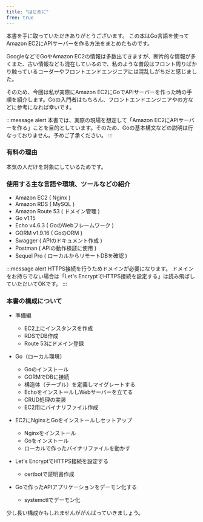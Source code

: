 ```yaml
---
title: "はじめに"
free: true
---
```


本書を手に取っていただきありがとうございます。
この本はGo言語を使ってAmazon EC2にAPIサーバーを作る方法をまとめたものです。

GoogleなどでGoやAmazon EC2の情報は多数出てきますが、断片的な情報が多くまた、古い情報なども混在しているので、私のような普段はフロント周りばかり触っているコーダーやフロントエンドエンジニアには混乱しがちだと感じました。

そのため、今回は私が実際にAmazon EC2にGoでAPIサーバーを作った時の手順を紹介します。Goの入門者はもちろん、フロントエンドエンジニアやの方などに参考になれば幸いです。

:::message alert
本書では、実際の現場を想定して「Amazon EC2にAPIサーバーを作る」ことを目的としています。そのため、Goの基本構文などの説明は行なっておりません。予めご了承ください。
:::

### 有料の理由
本気の人だけを対象にしているためです。

### 使用する主な言語や環境、ツールなどの紹介
- Amazon EC2 ( Nginx )
- Amazon RDS ( MySQL )
- Amazon Route 53 ( ドメイン管理 )
- Go v1.15
- Echo v4.6.3 ( GoのWebフレームワーク )
- GORM v1.9.16 ( GoのORM )
- Swagger ( APIのドキュメント作成 )
- Postman ( APIの動作検証に使用 )
- Sequel Pro ( ローカルからリモートDBを確認 )

:::message alert
HTTPS接続を行うためドメインが必要になります。
ドメインをお持ちでない場合は「Let's EncryptでHTTPS接続を設定する」は読み飛ばしていただいてOKです。
:::

### 本書の構成について
- 準備編
  - EC2上にインスタンスを作成
  - RDSでDB作成
  - Route 53にドメイン登録

- Go（ローカル環境）
  - Goのインストール
  - GORMでDBに接続
  - 構造体（テーブル）を定義しマイグレートする
  - EchoをインストールしWebサーバーを立てる
  - CRUD処理の実装
  - EC2用にバイナリファイル作成

- EC2にNginxとGoをインストールしセットアップ
  - Nginxをインストール
  - Goをインストール
  - ローカルで作ったバイナリファイルを動かす

- Let's EncryptでHTTPS接続を設定する
  - certbotで証明書作成

- Goで作ったAPIアプリケーションをデーモン化する
  - systemctlでデーモン化

少し長い構成かもしれませんががんばっていきましょう。

